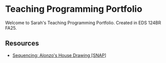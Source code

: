# Teaching Programming Portfolio

Welcome to Sarah's Teaching Programming Portfolio. Created in EDS 124BR FA25.

## Resources

- [Sequencing: Alonzo's House Drawing \[SNAP\]](https://youtu.be/t7QPh7d-6OQ)

